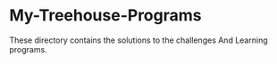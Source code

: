 # My-Treehouse-Programs
These directory contains the solutions to the challenges
And Learning programs.
